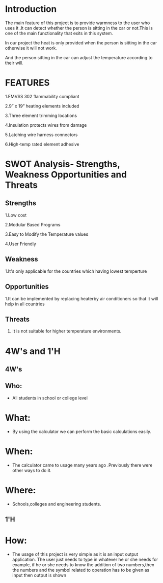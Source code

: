 # Introduction
The main feature of this project is to provide warmness to the user who uses it .It can detect whether the person is sitting in the car or not.This is one of the main functionality that exits in this system.

In our project the heat is only provided when the person is sitting in the car otherwise it will not work.

And the person sitting in the car can adjust the temperature according to their will.

# FEATURES
1.FMVSS 302 flammability compliant

2.9” x 19” heating elements included

3.Three element trimming locations

4.Insulation protects wires from damage

5.Latching wire harness connectors

6.High-temp rated element adhesive

# SWOT Analysis- Strengths, Weakness Opportunities and Threats

## Strengths
1.Low cost

2.Modular Based Programs

3.Easy to Modify the Temperature values

4.User Friendly

## Weakness
1.It's only applicable for the countries which having lowest temperture

## Opportunities
1.It can be implemented by replacing heaterby air conditioners so that it will help in all countries

## Threats
1. It is not suitable for higher temperature environments.

# 4W's and 1'H

## 4W's
## Who:
 * All students in school or college level

# What:
* By using the calculator we can perform the basic calculations easily.

# When:
* The calculator came to usage many years ago .Previously there were other ways to do it.

# Where:
* Schools,colleges and engineering students.

## 1'H
# How:
* The usage of this project is very simple as it is an input output application. The user just needs to type in whatever he or she needs for example, if he or she needs to know the addition of two numbers,then the numbers and the symbol related to operation has to be given as input then output is shown

